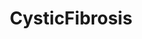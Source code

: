 ---
title: CysticFibrosis
crosslinks:
- askashittydoctor
- LifeProTips
- gainit
- HighQualityGifs
- autotldr
- C25K
---